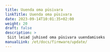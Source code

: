 ```yaml
---
title: Uuenda oma püsivara
linkTitle: Uuenda oma püsivara
date: 2023-09-14T10:01:35+02:00
weight: 20
draft: false
description: >
 Siit leiad juhised oma püsivara uuendamiseks
manualLink: /et/docs/firmware/update/
---
```

